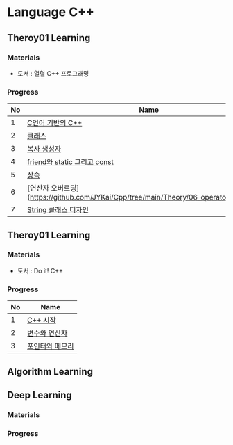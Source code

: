 # Language C++

## Theroy01 Learning

### Materials
- 도서 : 열혈 C++ 프로그래밍

### Progress
| No | Name |
| :--- | ---- | 
| 1    | [C언어 기반의 C++](https://github.com/JYKai/Cpp/tree/main/Theory/01_about_c%2B%2B) |
| 2    | [클래스](https://github.com/JYKai/Cpp/tree/main/Theory/02_class) |
| 3    | [복사 생성자](https://github.com/JYKai/Cpp/tree/main/Theory/03_copy_constructor) |
| 4    | [friend와 static 그리고 const](https://github.com/JYKai/Cpp/tree/main/Theory/04_friend_static_const) |
| 5    | [상속](https://github.com/JYKai/Cpp/tree/main/Theory/05_inheritance) |
| 6    | [연산자 오버로딩](https://github.com/JYKai/Cpp/tree/main/Theory/06_operator_overloading |
| 7    | [String 클래스 디자인](https://github.com/JYKai/Cpp/tree/main/Theory/07_design_string) |


## Theroy01 Learning

### Materials
- 도서 : Do it! C++

### Progress
| No | Name |
| :--- | ---- | 
| 1    | [C++ 시작](https://github.com/JYKai/Cpp/tree/main/Theory02/001_start) |
| 2    | [변수와 연산자](https://github.com/JYKai/Cpp/tree/main/Theory02/002_variables_operators) |
| 3    | [포인터와 메모리](https://github.com/JYKai/Cpp/tree/main/Theory02/003_pointer_memory) |


## Algorithm Learning

## Deep Learning

### Materials

### Progress